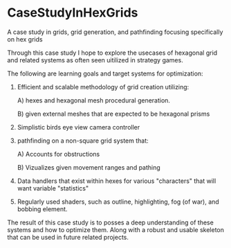 # CaseStudyInHexGrids
A case study in grids, grid generation, and pathfinding focusing specifically on hex grids

Through this case study I hope to explore the usecases of hexagonal grid and related systems as often seen uitilized in strategy games.

The following are learning goals and target systems for optimization:
1. Efficient and scalable methodology of grid creation utilizing:
   
     A) hexes and hexagonal mesh procedural generation.
   
     B) given external meshes that are expected to be hexagonal prisms
  
2. Simplistic birds eye view camera controller
3. pathfinding on a non-square grid system that:
   
     A) Accounts for obstructions
   
     B) Vizualizes given movement ranges and pathing
   
  
4. Data handlers that exist within hexes for various "characters" that will want variable "statistics"
5. Regularly used shaders, such as outline, highlighting, fog (of war), and bobbing element.


The result of this case study is to posses a deep understanding of these systems and how to optimize them. Along with a robust and usable skeleton that can be used in future related projects.
